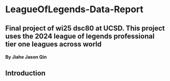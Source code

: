 # LeagueOfLegends-Data-Report

## Final project of wi25 dsc80 at UCSD. This project uses the 2024 league of legends professional tier one leagues across world

#### By Jiahe Jason Qin

## Introduction
